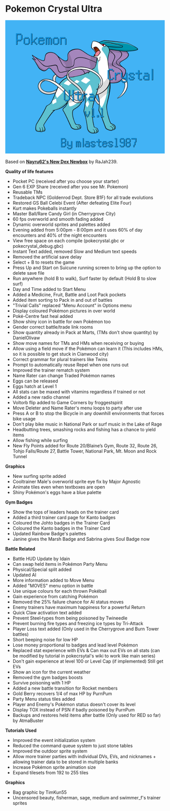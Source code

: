 
# Pokemon Crystal Ultra

![Screenshot](crystalultra-box-art.jpg)

Based on [**Nayru62's New Dex Newbox**](https://github.com/RaJah239/Nayru62-s-Dex-Newbox) by RaJah239.

**Quality of life features**
- Pocket PC (received after you choose your starter)
- Gen 6 EXP Share (received after you see Mr. Pokemon)
- Reusable TMs
- Tradeback NPC (Goldenrod Dept. Store B1F) for all trade evolutions
- Restored GS Ball Celebi Event (After defeating Elite Four)
- Kurt makes Pokeballs instantly
- Master Ball/Rare Candy Girl (in Cherrygrove City)
- 60 fps overworld and smooth fading added
- Dynamic overworld sprites and palettes added
- Evening added from 5:00pm - 8:00pm and it uses 60% of day encounters and 40% of the night encounters
- View free space on each compile (pokecrystal.gbc or pokecrystal_debug.gbc)
- Instant Text added, removed Slow and Medium text speeds
- Removed the artificial save delay
- Select + B to resets the game
- Press Up and Start on Suicune running screen to bring up the option to delete save file
- Run anywhere (hold  B to walk), Surf faster by default (Hold B to slow surf)
- Day and Time added to Start Menu
- Added a Medicine, Fruit, Battle and Loot Pack pockets
- Added item sorting to Pack in and out of battles
- "Trivial Calls" replaced "Menu Account" in Options menu
- Display coloured Pokémon pictures in over world
- Poké-Centre fast heal added
- Show shiny icon in battle for own Pokémon too
- Gender correct battle/trade link rooms
- Show quantity already in Pack at Marts, (TMs don't show quantity) by DanielOlivaw
- Show move names for TMs and HMs when receiving or buying
- Allow using a field move if the Pokémon can learn it (This includes HMs, so it is possible to get stuck in Cianwood city)
- Correct grammar for plural trainers like Twins
- Prompt to automatically reuse Repel when one runs out
- Improved the trainer rematch system
- Name Rater can change Traded Pokémon names
- Eggs can be released
- Eggs hatch at Level 1
- All stats can be maxed with vitamins regardless if trained or not
- Added a new radio channel
- Voltorb flip added to Game Corners by froggestspirit
- Move Deleter and Name Rater's menu loops to party after use
- Press A or B to stop the Bicycle in any downhill environments that forces bike usage
- Don't play bike music in National Park or surf music in the Lake of Rage
- Headbutting trees, smashing rocks and fishing has a chance to yield items
- Allow fishing while surfing
- New Fly Points added for Route 20/Blaine’s Gym, Route 32, Route 26, Tohjo Falls/Route 27, Battle Tower, National Park, Mt. Moon and Rock Tunnel


**Graphics**
- New surfing sprite added
- Cooltrainer Male's overworld sprite eye fix by Major Agnostic
- Animate tiles even when textboxes are open
- Shiny Pokémon's eggs have a blue palette


**Gym Badges**
- Show the tops of leaders heads on the trainer card
- Added a third trainer card page for Kanto badges
- Coloured the Johto badges in the Trainer Card
- Coloured the Kanto badges in the Trainer Card
- Updated Rainbow Badge's palettes
- Janine gives the Marsh Badge and Sabrina gives Soul Badge now


**Battle Related**
- Battle HUD Update by Idain
- Can swap held items in Pokémon Party Menu
- Physical/Special split added
- Updated AI
- More information added to Move Menu
- Added "MOVES" menu option in battle
- Use unique colours for each thrown Pokéball
- Gain experience from catching Pokémon
- Removed the 25% failure chance for AI status moves
- Enemy trainers have maximum happiness for a powerful Return
- Quick Claw activation text added
- Prevent Steel‐types from being poisoned by Twineedle
- Prevent burning fire types and freezing ice types by Tri-Attack
- Player Loss text added (Only used in the Cherrygrove and Burn Tower battles)
- Short beeping noise for low HP
- Lose money proportional to badges and lead level Pokémon
- Replaced stat experience with EVs & Can max out EVs on all stats (can be modified by tutorial in pokecrsytal's wiki to work like main series)
- Don't gain experience at level 100 or Level Cap (if implemented)
Still get EVs
- Show an icon for the current weather
- Removed the gym badges boosts
- Survive poisoning with 1 HP
- Added a new battle transition for Rocket members
- Gold Berry recovers 1/4 of max HP by PurnPum
- Party Menu status tiles added
- Player and Enemy's Pokémon status doesn't cover its level
- Display TOX instead of PSN if badly poisoned by PurnPum
- Backups and restores held items after battle (Only used for RED so far) by AtmaBuster


**Tutorials Used**
- Improved the event initialization system
- Reduced the command queue system to just stone tables
- Improved the outdoor sprite system
- Allow more trainer parties with individual DVs, EVs, and nicknames + allowing trainer data to be stored in multiple banks
- Increase Pokémon sprite animation size
- Expand tilesets from 192 to 255 tiles


**Graphics**
- Bag graphic by TimKun55
- Uncensored beauty, fisherman, sage, medium and swimmer_f's trainer sprites
